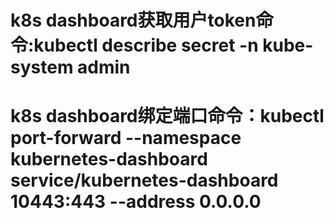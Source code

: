 # k8s dashboard获取用户token命令:kubectl describe secret -n kube-system admin
# k8s dashboard绑定端口命令：kubectl port-forward --namespace kubernetes-dashboard service/kubernetes-dashboard 10443:443 --address 0.0.0.0
